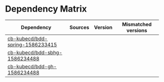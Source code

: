 # Dependency Matrix

Dependency | Sources | Version | Mismatched versions
---------- | ------- | ------- | -------------------
[cb-kubecd/bdd-spring-1586233415](https://github.com/cb-kubecd/bdd-spring-1586233415.git) |  | []() | 
[cb-kubecd/bdd-sbhg-1586234488](https://github.com/cb-kubecd/bdd-sbhg-1586234488.git) |  | []() | 
[cb-kubecd/bdd-gh-1586234488](https://github.com/cb-kubecd/bdd-gh-1586234488.git) |  | []() | 
